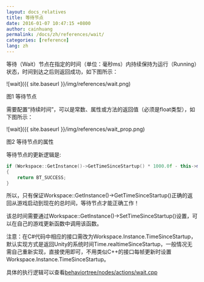 ```yaml
---
layout: docs_relatives
title: 等待节点 
date: 2016-01-07 10:47:15 +0800
author: cainhuang
permalink: /docs/zh/references/wait/
categories: [reference]
lang: zh
---
```


等待（Wait）节点在指定的时间（单位：毫秒ms）内持续保持为运行（Running）状态，时间到达之后则返回成功，如下图所示：

![wait]({{ site.baseurl }}/img/references/wait.png)

图1 等待节点

需要配置“持续时间”，可以是常数、属性或方法的返回值（必须是float类型），如下图所示：

![wait]({{ site.baseurl }}/img/references/wait_prop.png)

图2 等待节点的属性

等待节点的更新逻辑是:

```cpp
if (Workspace::GetInstance()->GetTimeSinceStartup() * 1000.0f - this->m_start >= this->m_time)
{
	return BT_SUCCESS;
}
```

所以，只有保证Workspace::GetInstance()->GetTimeSinceStartup()正确的返回从游戏启动到现在的总时间，等待节点才能正确工作！

该总时间需要通过Workspace::GetInstance()->SetTimeSinceStartup()设置，可以在自己的游戏更新函数中调用该函数。

注意：在C#代码中相应的接口需改为Workspace.Instance.TimeSinceStartup，默认实现方式是返回Unity的系统时间Time.realtimeSinceStartup，一般情况无需自己重新实现，直接使用即可，不用类似C++的接口每帧更新时设置Workspace.Instance.TimeSinceStartup。

具体的执行逻辑可以查看[behaviortree/nodes/actions/wait.cpp]({{site.repository}}/blob/master/src/behaviortree/nodes/actions/wait.cpp)
